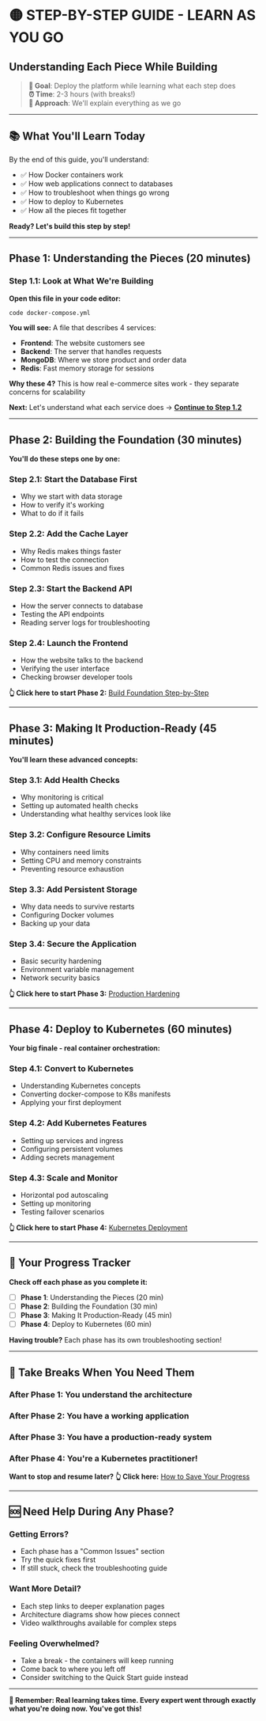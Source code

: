 # 🟡 **STEP-BY-STEP GUIDE - LEARN AS YOU GO**
## **Understanding Each Piece While Building**

> **🎯 Goal**: Deploy the platform while learning what each step does  
> **⏰ Time**: 2-3 hours (with breaks!)  
> **🤝 Approach**: We'll explain everything as we go  

---

## **📚 What You'll Learn Today**

By the end of this guide, you'll understand:
- ✅ How Docker containers work
- ✅ How web applications connect to databases
- ✅ How to troubleshoot when things go wrong
- ✅ How to deploy to Kubernetes
- ✅ How all the pieces fit together

**Ready? Let's build this step by step!**

---

## **Phase 1: Understanding the Pieces (20 minutes)**

### **Step 1.1: Look at What We're Building**

**Open this file in your code editor:**
```bash
code docker-compose.yml
```

**You will see:** A file that describes 4 services:
- **Frontend**: The website customers see
- **Backend**: The server that handles requests  
- **MongoDB**: Where we store product and order data
- **Redis**: Fast memory storage for sessions

**Why these 4?** This is how real e-commerce sites work - they separate concerns for scalability

**Next:** Let's understand what each service does → **[Continue to Step 1.2](./step-1-2-service-overview.md)**

---

## **Phase 2: Building the Foundation (30 minutes)**

**You'll do these steps one by one:**

### **Step 2.1: Start the Database First**
- Why we start with data storage
- How to verify it's working
- What to do if it fails

### **Step 2.2: Add the Cache Layer**  
- Why Redis makes things faster
- How to test the connection
- Common Redis issues and fixes

### **Step 2.3: Start the Backend API**
- How the server connects to database
- Testing the API endpoints
- Reading server logs for troubleshooting

### **Step 2.4: Launch the Frontend**
- How the website talks to the backend
- Verifying the user interface
- Checking browser developer tools

**👆 Click here to start Phase 2:** [Build Foundation Step-by-Step](./phase-2-foundation.md)

---

## **Phase 3: Making It Production-Ready (45 minutes)**

**You'll learn these advanced concepts:**

### **Step 3.1: Add Health Checks**
- Why monitoring is critical
- Setting up automated health checks
- Understanding what healthy services look like

### **Step 3.2: Configure Resource Limits**
- Why containers need limits
- Setting CPU and memory constraints
- Preventing resource exhaustion

### **Step 3.3: Add Persistent Storage**
- Why data needs to survive restarts
- Configuring Docker volumes
- Backing up your data

### **Step 3.4: Secure the Application**
- Basic security hardening
- Environment variable management
- Network security basics

**👆 Click here to start Phase 3:** [Production Hardening](./phase-3-production.md)

---

## **Phase 4: Deploy to Kubernetes (60 minutes)**

**Your big finale - real container orchestration:**

### **Step 4.1: Convert to Kubernetes**
- Understanding Kubernetes concepts
- Converting docker-compose to K8s manifests
- Applying your first deployment

### **Step 4.2: Add Kubernetes Features**
- Setting up services and ingress
- Configuring persistent volumes
- Adding secrets management

### **Step 4.3: Scale and Monitor**
- Horizontal pod autoscaling
- Setting up monitoring
- Testing failover scenarios

**👆 Click here to start Phase 4:** [Kubernetes Deployment](./phase-4-kubernetes.md)

---

## **🎯 Your Progress Tracker**

**Check off each phase as you complete it:**

- [ ] **Phase 1**: Understanding the Pieces (20 min)
- [ ] **Phase 2**: Building the Foundation (30 min)  
- [ ] **Phase 3**: Making It Production-Ready (45 min)
- [ ] **Phase 4**: Deploy to Kubernetes (60 min)

**Having trouble?** Each phase has its own troubleshooting section!

---

## **🚀 Take Breaks When You Need Them**

### **After Phase 1**: You understand the architecture
### **After Phase 2**: You have a working application  
### **After Phase 3**: You have a production-ready system
### **After Phase 4**: You're a Kubernetes practitioner!

**Want to stop and resume later?**
**👆 Click here:** [How to Save Your Progress](./save-progress.md)

---

## **🆘 Need Help During Any Phase?**

### **Getting Errors?**
- Each phase has a "Common Issues" section
- Try the quick fixes first
- If still stuck, check the troubleshooting guide

### **Want More Detail?**
- Each step links to deeper explanation pages
- Architecture diagrams show how pieces connect
- Video walkthroughs available for complex steps

### **Feeling Overwhelmed?**
- Take a break - the containers will keep running
- Come back to where you left off
- Consider switching to the Quick Start guide instead

---

**🎯 Remember: Real learning takes time. Every expert went through exactly what you're doing now. You've got this!**